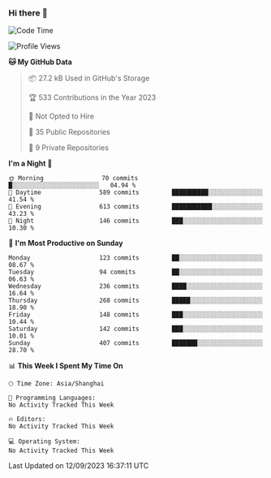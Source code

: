 ### Hi there 👋

<!--
**robinWongM/robinWongM** is a ✨ _special_ ✨ repository because its `README.md` (this file) appears on your GitHub profile.

Here are some ideas to get you started:

- 🔭 I’m currently working on ...
- 🌱 I’m currently learning ...
- 👯 I’m looking to collaborate on ...
- 🤔 I’m looking for help with ...
- 💬 Ask me about ...
- 📫 How to reach me: ...
- 😄 Pronouns: ...
- ⚡ Fun fact: ...
-->

<!--START_SECTION:waka-->
![Code Time](http://img.shields.io/badge/Code%20Time-147%20hrs%207%20mins-blue)

![Profile Views](http://img.shields.io/badge/Profile%20Views-0-blue)

**🐱 My GitHub Data** 

> 📦 27.2 kB Used in GitHub's Storage 
 > 
> 🏆 533 Contributions in the Year 2023
 > 
> 🚫 Not Opted to Hire
 > 
> 📜 35 Public Repositories 
 > 
> 🔑 9 Private Repositories 
 > 
**I'm a Night 🦉** 

```text
🌞 Morning                70 commits          █░░░░░░░░░░░░░░░░░░░░░░░░   04.94 % 
🌆 Daytime                589 commits         ██████████░░░░░░░░░░░░░░░   41.54 % 
🌃 Evening                613 commits         ███████████░░░░░░░░░░░░░░   43.23 % 
🌙 Night                  146 commits         ███░░░░░░░░░░░░░░░░░░░░░░   10.30 % 
```
📅 **I'm Most Productive on Sunday** 

```text
Monday                   123 commits         ██░░░░░░░░░░░░░░░░░░░░░░░   08.67 % 
Tuesday                  94 commits          ██░░░░░░░░░░░░░░░░░░░░░░░   06.63 % 
Wednesday                236 commits         ████░░░░░░░░░░░░░░░░░░░░░   16.64 % 
Thursday                 268 commits         █████░░░░░░░░░░░░░░░░░░░░   18.90 % 
Friday                   148 commits         ███░░░░░░░░░░░░░░░░░░░░░░   10.44 % 
Saturday                 142 commits         ███░░░░░░░░░░░░░░░░░░░░░░   10.01 % 
Sunday                   407 commits         ███████░░░░░░░░░░░░░░░░░░   28.70 % 
```


📊 **This Week I Spent My Time On** 

```text
🕑︎ Time Zone: Asia/Shanghai

💬 Programming Languages: 
No Activity Tracked This Week

🔥 Editors: 
No Activity Tracked This Week

💻 Operating System: 
No Activity Tracked This Week
```


 Last Updated on 12/09/2023 16:37:11 UTC
<!--END_SECTION:waka-->
